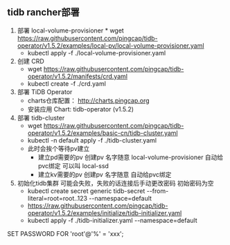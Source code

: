 ## tidb rancher部署

1. 部署 local-volume-provisioner
    *
    wget https://raw.githubusercontent.com/pingcap/tidb-operator/v1.5.2/examples/local-pv/local-volume-provisioner.yaml
    * kubectl apply -f ./local-volume-provisioner.yaml
2. 创建 CRD
    * wget https://raw.githubusercontent.com/pingcap/tidb-operator/v1.5.2/manifests/crd.yaml
    * kubectl create -f ./crd.yaml
3. 部署 TiDB Operator
    * charts仓库配置： http://charts.pingcap.org
    * 安装应用 Chart: tidb-operator (v1.5.2)
4. 部署 tidb-cluster
    * wget https://raw.githubusercontent.com/pingcap/tidb-operator/v1.5.2/examples/basic-cn/tidb-cluster.yaml
    * kubectl -n default apply -f ./tidb-cluster.yaml
    * 此时会挨个等待pv建立
        * 建立pd需要的pv 创建pv 名字随意 local-volume-provisioner 自动给pvc绑定 可以叫 local-ssd
        * 建立kv需要的pv 创建pv 名字随意 自动给pvc绑定
5. 初始化tidb集群 可能会失败，失败的话连接后手动更改密码 初始密码为空
    * kubectl create secret generic tidb-secret --from-literal=root=root..123 --namespace=default
    * https://raw.githubusercontent.com/pingcap/tidb-operator/v1.5.2/examples/initialize/tidb-initializer.yaml
    * kubectl apply -f ./tidb-initializer.yaml --namespace=default


SET PASSWORD FOR 'root'@'%' = 'xxx';